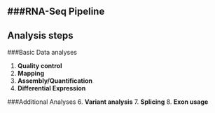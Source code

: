 ###RNA-Seq Pipeline
----------

Analysis steps
----------
###Basic Data analyses
1. **Quality control**
2. **Mapping**
3. **Assembly/Quantification**
4. **Differential Expression**


###Additional Analyses
6. **Variant analysis**
7. **Splicing**
8. **Exon usage**
